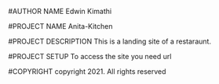 #AUTHOR NAME
   Edwin Kimathi

#PROJECT NAME
  Anita-Kitchen

#PROJECT DESCRIPTION
  This is a landing site of a restaraunt.

#PROJECT SETUP
  To access the site you need url 

#COPYRIGHT
  copyright 2021. All rights reserved